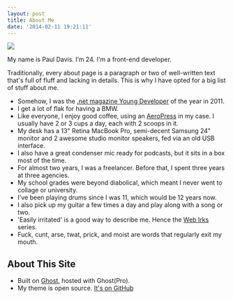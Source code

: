 ```yaml
---
layout: post
title: About Me
date: '2014-02-11 19:21:11'
---
```


<img src="/content/images/2014/12/me-bike.jpg" class="image-right">

My name is Paul Davis. I’m 24. I'm a front-end developer.

Traditionally, every about page is a paragraph or two of well-written text that's full of fluff and lacking in details. This is why I have opted for a big list of stuff about me.

* Somehow, I was the [.net magazine Young Developer](http://www.creativebloq.com/netmag/net-awards-2011-winners-11116624) of the year in 2011.
* I get a lot of flak for having a BMW.
* Like everyone, I enjoy good coffee, using an [AeroPress](http://www.aeropresscoffee.co.uk/) in my case. I usually have 2 or 3 cups a day, each with 2 scoops in it.
* My desk has a 13" Retina MacBook Pro, semi-decent Samsung 24" monitor and 2 awesome studio monitor speakers, fed via an old USB interface.
* I also have a great condenser mic ready for podcasts, but it sits in a box most of the time.
* For almost two years, I was a freelancer. Before that, I spent three years at three agencies.
* My school grades were beyond diabolical, which meant I never went to collage or university.
* I've been playing drums since I was 11, which would be 12 years now.
* I also pick up my guitar a few times a day and play along with a song or two.
* 'Easily irritated' is a good way to describe me. Hence the [Web Irks](http://pad.gs/tag/web-irks/) series.
* Fuck, cunt, arse, twat, prick, and moist are words that regularly  exit my mouth.

## About This Site

* Built on [Ghost](https://ghost.org), hosted with Ghost(Pro).
* My theme is open source. [It's on GitHub](https://github.com/PaulAdamDavis/Mono)